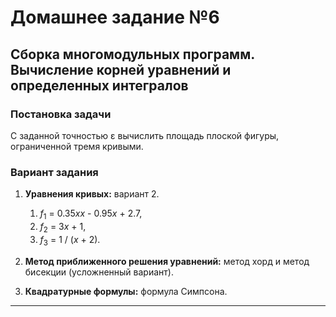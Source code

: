 # Домашнее задание №6
## Сборка многомодульных программ. Вычисление корней уравнений и определенных интегралов

### Постановка задачи
С заданной точностью ε вычислить площадь плоской фигуры, ограниченной тремя кривыми.

### Вариант задания
1. **Уравнения кривых:** вариант 2.
   1. <var>f</var><sub>1</sub> = 0.35<var>x</var><var>x</var> - 0.95<var>x</var> + 2.7,
   2. <var>f</var><sub>2</sub> = 3<var>x</var> + 1,
   3. <var>f</var><sub>3</sub> = 1 / (<var>x</var> + 2).

3. **Метод приближенного решения уравнений:** метод хорд и метод бисекции (усложненный вариант).
4. **Квадратурные формулы:** формула Симпсона. 

---

